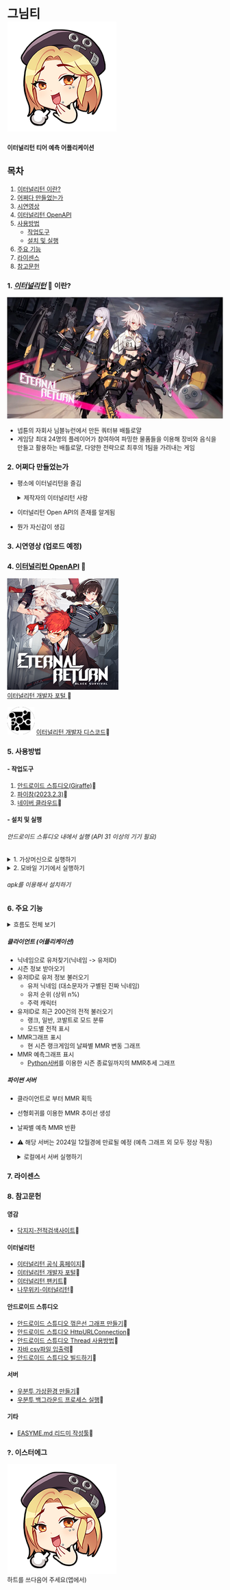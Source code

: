 # 그님티<br>![풋 하는 이미지](/readmeimgs/heartlaugh.png)
#### 이터널리턴 티어 예측 어플리케이션

## 목차
1. [이터널리턴 이란?](#-이터널리턴이란)
2. [어쩌다 만들었는가](#-어쩌다-만들었는가)
3. [시연영상](#-시연영상)
4. [이터널리턴 OpenAPI](#-이터널리턴-OpenAPI)
5. [사용방법](#-사용방법)
   - [작업도구](#-작업도구)
   - [설치 및 실행](#-설치-및-실행)
6. [주요 기능](#-주요기능)
7. [라이센스](#-라이센스)
8. [참고문헌](#-참고문헌)

### 1. [<u>*이터널리턴*</u>](https://playeternalreturn.com/main?hl=ko-KR) :link: 이란?
![이터널리턴배경](/readmeimgs/이터널리턴배경.png)<br>
- 넵튠의 자회사 님블뉴런에서 만든 쿼터뷰 배틀로얄
- 게임당 최대 24명의 플레이어가 참여하여 파밍한 물품들을
이용해 장비와 음식을 만들고 활용하는 배틀로얄, 다양한 전략으로 
최후의 1팀을 가려내는 게임

### 2. 어쩌다 만들었는가
- 평소에 이터널리턴을 즐김
   <details>
   <summary>제작자의 이터널리턴 사랑</summary>
  
   - 제작자의 플레이어 레벨<br>![플레이어레벨](/readmeimgs/플레이어레벨.png)
   - 제작자의 플레이타임<br>![플탐](/readmeimgs/플탐.png)
   - 제작자의 프로필<br>![프로필](/readmeimgs/프로필.png)
   </details>
- 이터널리턴 Open API의 존재를 알게됨
- 뭔가 자신감이 생김
   

### 3. 시연영상 (업로드 예정)










### 4. [이터널리턴 OpenAPI](https://developer.eternalreturn.io/) :link:
![이터널리턴개발자포털](/readmeimgs/이터널리턴api사이트.png)<br>
[이터널리턴 개발자 포털 ](https://developer.eternalreturn.io/):link:<br><br>
![개발자디스코드](/readmeimgs/개발자디스코드.png)
[이터널리턴 개발자 디스코드](https://discord.com/invite/b4XxYet2qk):link:

### 5. 사용방법
#### - 작업도구
1. [안드로이드 스튜디오(Giraffe)](https://developer.android.com/studio?hl=ko):link:
2. [파이참(2023.2.3)](https://www.jetbrains.com/ko-kr/pycharm/download/?section=windows):link:
3. [네이버 클라우드](https://www.ncloud.com/):link:

#### - 설치 및 실행
###### 안드로이드 스튜디오 내에서 실행 (API 31 이상의 기기 필요)
<details>
<summary>1. 가상머신으로 실행하기</summary>

   - Virtual Device : Nexus 5 API 34(추천)
   - [안드로이드 스튜디오 가상머신 만들기](https://developer.android.com/studio/run/managing-avds?hl=ko) 참고 :link:
   - 가상머신 전원 켜기 ![가상머신리스트](/readmeimgs/가상머신리스트.png)
   - 실행 버튼 누르기 ![세팅1](/readmeimgs/세팅1.png)
   - 성공적 실행!<br>![실행예시](/readmeimgs/실행예시.png)
</details>
<details>

<summary>2. 모바일 기기에서 실행하기</summary>

   - [모바일 기기 연결하기](https://developer.android.com/studio/run/device?hl=ko)![모바일 기기 선택](/readmeimgs/기기연결.png)
   - 성공적 연결!(시스템 테마 : dark) ![모바일 실행](/readmeimgs/모바일실행.jpg)
</details>

###### apk를 이용해서 설치하기

### 6. 주요 기능
<details>
<summary>흐름도 전체 보기</summary>

![asdf](readmeimgs/흐름도.png)
</details>

##### 클라이언트 (어플리케이션)
- 닉네임으로 유저찾기(닉네임 -> 유저ID)
- 시즌 정보 받아오기
- 유저ID로 유저 정보 불러오기
    + 유저 닉네임 (대소문자가 구별된 진짜 닉네임)
    + 유저 순위 (상위 n%)
    + 주력 캐릭터
- 유저ID로 최근 200건의 전적 불러오기
    + 랭크, 일반, 코발트로 모드 분류
    + 모드별 전적 표시
- MMR그래프 표시
    + 현 시즌 랭크게임의 날짜별 MMR 변동 그래프
- MMR 예측그래프 표시
    + [Python서버](#-파이썬서버)를 이용한 시즌 종료일까지의 MMR추세 그래프 

##### 파이썬 서버
- 클라이언트로 부터 MMR 획득
- 선형회귀를 이용한 MMR 추이선 생성
- 날짜별 예측 MMR 반환
- :warning: 해당 서버는 2024일 12월경에 만료될 예정 (예측 그래프 외 모두 정상 작동)
    <details>
    <summary>로컬에서 서버 실행하기</summary>

    - ERHistoryViewer/python/MMRPredictor.py실행
      ![서버](readmeimgs/서버.png)
    - [생성된 IP]를 크롬 주소창에 입력했을 때 "Upload mmr success"출력시 정상 작동 상태
    - 안드로이드 스튜디오 내 thd_Request.java 파일의 serverURL을 [생성된IP]로 변경
    </details>










### 7. 라이센스













### 8. 참고문헌
#### 영감
- [닥지지-전적검색사이트](https://dak.gg/er):link:
#### 이터널리턴
- [이터널리턴 공식 홈페이지](https://playeternalreturn.com/main?hl=ko-KR):link:
- [이터널리턴 개발자 포털](https://developer.eternalreturn.io/):link:
- [이터널리턴 팬키트](https://drive.google.com/drive/folders/1bgW32L09YPpRgQKtH4C_TAd3Kr0N9Y90):link:
- [나무위키-이터널리턴](https://namu.wiki/w/%EC%9D%B4%ED%84%B0%EB%84%90%20%EB%A6%AC%ED%84%B4#s-1):link:
#### 안드로이드 스튜디오
- [안드로이드 스튜디오 꺾은선 그래프 만들기](https://stickode.tistory.com/363):link:
- [안드로이드 스튜디오 HttpURLConnection](https://android-uni.tistory.com/9):link:
- [안드로이드 스튜디오 Thread 사용방법](https://itmining.tistory.com/4):link:
- [자바 csv파일 입출력](https://bibi6666667.tistory.com/200):link:
- [안드로이드 스튜디오 빌드하기](https://samgupsal.tistory.com/35):link:
#### 서버
- [우분투 가상환경 만들기](https://ssilook.tistory.com/entry/%EA%B0%80%EC%83%81%ED%99%98%EA%B2%BD-%EC%9A%B0%EB%B6%84%ED%88%ACUbuntu-%EA%B0%80%EC%83%81%ED%99%98%EA%B2%BD-%EB%A7%8C%EB%93%A4%EA%B8%B0):link:
- [우분투 백그라운드 프로세스 실행](https://bongjacy.tistory.com/entry/%EB%B0%B1%EA%B7%B8%EB%9D%BC%EC%9A%B4%EB%93%9C%EC%97%90%EC%84%9C-%ED%8C%8C%EC%9D%B4%EC%8D%AC-%EC%8B%A4%ED%96%89%ED%95%98%EB%8A%94-%EB%B0%A9%EB%B2%95):link:
#### 기타
- [EASYME.md 리드미 작성툴](https://www.easy-me.com/d#link):link:

### ?. 이스터에그
![하트](readmeimgs/heartlaugh.png)<br>
하트를 쓰다음어 주세요(앱에서)

